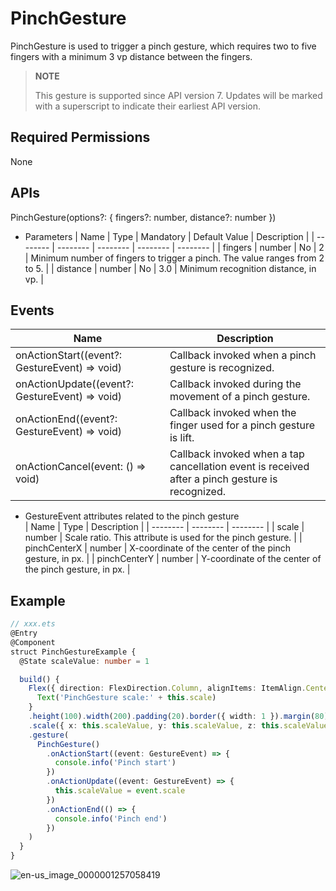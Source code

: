 # PinchGesture

PinchGesture is used to trigger a pinch gesture, which requires two to five fingers with a minimum 3 vp distance between the fingers.

> **NOTE**
>
> This gesture is supported since API version 7. Updates will be marked with a superscript to indicate their earliest API version.


## Required Permissions

None


## APIs

PinchGesture(options?: { fingers?: number, distance?: number })

- Parameters
  | Name | Type | Mandatory | Default Value | Description |
  | -------- | -------- | -------- | -------- | -------- |
  | fingers | number | No | 2 | Minimum number of fingers to trigger a pinch. The value ranges from 2 to 5. |
  | distance | number | No | 3.0 | Minimum recognition distance, in vp. |


## Events

| Name | Description |
| -------- | -------- |
| onActionStart((event?: GestureEvent) =&gt; void) | Callback invoked when a pinch gesture is recognized. |
| onActionUpdate((event?: GestureEvent) =&gt; void) | Callback invoked during the movement of a pinch gesture. |
| onActionEnd((event?: GestureEvent) =&gt; void) | Callback invoked when the finger used for a pinch gesture is lift. |
| onActionCancel(event: () =&gt; void) | Callback invoked when a tap cancellation event is received after a pinch gesture is recognized. |

- GestureEvent attributes related to the pinch gesture  
  | Name | Type | Description |
  | -------- | -------- | -------- |
  | scale | number | Scale ratio. This attribute is used for the pinch gesture. |
  | pinchCenterX | number | X-coordinate of the center of the pinch gesture, in px. |
  | pinchCenterY | number | Y-coordinate of the center of the pinch gesture, in px. |


## Example


```ts
// xxx.ets
@Entry
@Component
struct PinchGestureExample {
  @State scaleValue: number = 1

  build() {
    Flex({ direction: FlexDirection.Column, alignItems: ItemAlign.Center, justifyContent: FlexAlign.SpaceBetween }) {
      Text('PinchGesture scale:' + this.scale)
    }
    .height(100).width(200).padding(20).border({ width: 1 }).margin(80)
    .scale({ x: this.scaleValue, y: this.scaleValue, z: this.scaleValue })
    .gesture(
      PinchGesture()
        .onActionStart((event: GestureEvent) => {
          console.info('Pinch start')
        })
        .onActionUpdate((event: GestureEvent) => {
          this.scaleValue = event.scale
        })
        .onActionEnd(() => {
          console.info('Pinch end')
        })
    )
  }
}
```

![en-us_image_0000001257058419](figures/en-us_image_0000001257058419.gif)
